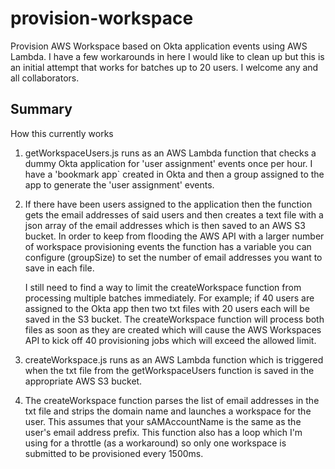 # provision-workspace
Provision AWS Workspace based on Okta application events using AWS Lambda. I have a few workarounds in here I would like to clean up but this is an initial attempt that works for batches up to 20 users. I welcome any and all collaborators.

## Summary
How this currently works

1. getWorkspaceUsers.js runs as an AWS Lambda function that checks a dummy Okta application for 'user assignment' events once per hour.  I have a 'bookmark app` created in Okta and then a group assigned to the app to generate the 'user assignment' events.

2. If there have been users assigned to the application then the function gets the email addresses of said users and then creates a text file with a json array of the email addresses which is then saved to an AWS S3 bucket. In order to keep from flooding the AWS API with a larger number of workspace provisioning events the function has a variable you can configure (groupSize) to set the number of email addresses you want to save in each file.  

   I still need to find a way to limit the createWorkspace function from processing multiple batches immediately. For example; if 40 users are assigned to the Okta app then two txt files with 20 users each will be saved in the S3 bucket. The createWorkspace function will process both files as soon as they are created which will cause the AWS Workspaces API to kick off 40 provisioning jobs which will exceed the allowed limit.

3. createWorkspace.js runs as an AWS Lambda function which is triggered when the txt file from the getWorkspaceUsers function is saved in the appropriate AWS S3 bucket.

4. The createWorkspace function parses the list of email addresses in the txt file and strips the domain name and launches a workspace for the user. This assumes that your sAMAccountName is the same as the user's email address prefix. This function also has a loop which I'm using for a throttle (as a workaround) so only one workspace is submitted to be provisioned every 1500ms.
